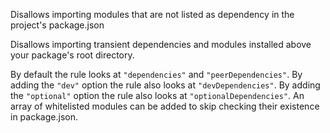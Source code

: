 Disallows importing modules that are not listed as dependency in the project's package.json


Disallows importing transient dependencies and modules installed above your package's root directory.
        


By default the rule looks at `"dependencies"` and `"peerDependencies"`.
By adding the `"dev"` option the rule also looks at `"devDependencies"`.
By adding the `"optional"` option the rule also looks at `"optionalDependencies"`.
An array of whitelisted modules can be added to skip checking their existence in package.json.
        